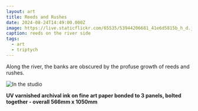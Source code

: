 ```yaml
---
layout: art
title: Reeds and Rushes
date: 2024-08-24T14:49:00.000Z
image: https://live.staticflickr.com/65535/53944206681_41e6d5815b_h_d.jpg
caption: reeds on the river side
tags:
  - art
  - triptych
---
```

Along the river, the banks are obscured by the profuse growth of reeds and rushes.

![In the studio](https://live.staticflickr.com/65535/54042657738_067656ec22_h_d.jpg "In the studio")

**UV varnished archival ink on fine art paper bonded to 3 panels, bolted together - overall 566mm x 1050mm**
